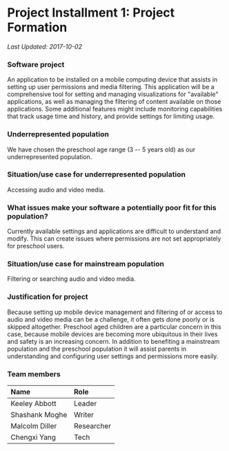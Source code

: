 # Project Installment 1: Project Formation

_Last Updated: 2017-10-02_

### Software project
An application to be installed on a mobile computing device that assists in setting up user permissions and media filtering. This application will be a comprehensive tool for setting and managing visualizations for "available" applications, as well as managing the filtering of content available on those applications. Some additional features might include monitoring capabilities that track usage time and history, and provide settings for limiting usage.

### Underrepresented population
We have chosen the preschool age range (3 -- 5 years old) as our underrepresented population.

### Situation/use case for underrepresented population
Accessing audio and video media.

### What issues make your software a potentially poor fit for this population?
Currently available settings and applications are difficult to understand and modify. This can create issues where permissions are not set appropriately for preschool users.

### Situation/use case for mainstream population
Filtering or searching audio and video media.

### Justification for project
Because setting up mobile device management and filtering of or access to audio and video media can be a challenge, it often gets done poorly or is skipped altogether. Preschool aged children are a particular concern in this case, because mobile devices are becoming more ubiquitous in their lives and safety is an increasing concern. In addition to benefiting a mainstream population and the preschool population it will assist parents in understanding and configuring user settings and permissions more easily.

### Team members
| Name | Role |
|:-----|:-----|
| Keeley Abbott | Leader |
| Shashank Moghe | Writer |
| Malcolm Diller | Researcher |
| Chengxi Yang | Tech |
